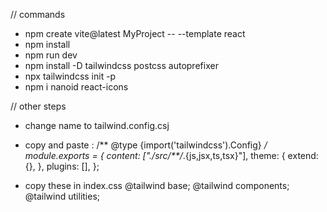 // commands
- npm create vite@latest MyProject -- --template react
- npm install
- npm run dev
- npm install -D tailwindcss postcss autoprefixer
- npx tailwindcss init -p
- npm i nanoid react-icons

// other steps
- change name to tailwind.config.csj

- copy and paste :
/** @type {import('tailwindcss').Config} */
module.exports = {
  content: ["./src/**/*.{js,jsx,ts,tsx}"],
  theme: {
    extend: {},
  },
  plugins: [],
};

- copy these in index.css
@tailwind base;
@tailwind components;
@tailwind utilities;



